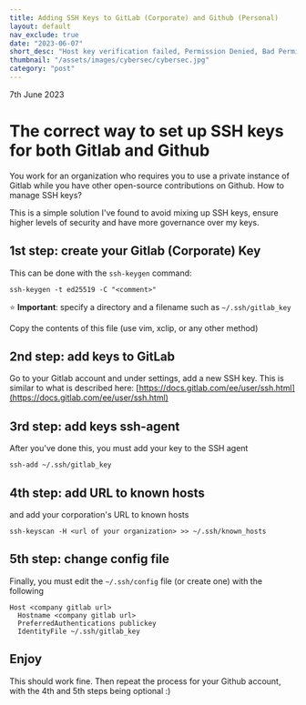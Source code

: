 ```yaml
---
title: Adding SSH Keys to GitLab (Corporate) and Github (Personal)
layout: default
nav_exclude: true
date: "2023-06-07"
short_desc: "Host key verification failed, Permission Denied, Bad Permissions, Error in libcrypto and other annoying issues you can prevent by ssh keys organization"
thumbnail: "/assets/images/cybersec/cybersec.jpg"
category: "post"
---
```

7th June 2023
# The correct way to set up SSH keys for both Gitlab and Github

You work for an organization who requires you to use a private instance of Gitlab while you have other open-source contributions on Github. How to manage SSH keys?

This is a simple solution I've found to avoid mixing up SSH keys, ensure higher levels of security and have more governance over my keys. 

## 1st step: create your Gitlab (Corporate) Key

This can be done with the `ssh-keygen` command:

```shell
ssh-keygen -t ed25519 -C "<comment>"
```

⭐ **Important**: specify a directory and a filename such as `~/.ssh/gitlab_key`


Copy the contents of this file (use vim, xclip, or any other method)
## 2nd step: add keys to GitLab
Go to your Gitlab account and under settings, add a new SSH key. This is similar to what is described here: [https://docs.gitlab.com/ee/user/ssh.html](https://docs.gitlab.com/ee/user/ssh.html)

## 3rd step: add keys ssh-agent

After you've done this, you must add your key to the SSH agent

```shell
ssh-add ~/.ssh/gitlab_key
```

## 4th step: add URL to known hosts

and add your corporation's URL to known hosts 


```shell
ssh-keyscan -H <url of your organization> >> ~/.ssh/known_hosts
```

## 5th step: change config file

Finally, you must edit the `~/.ssh/config` file (or create one) with the following

```shell
Host <company gitlab url>
  Hostname <company gitlab url>
  PreferredAuthentications publickey
  IdentityFile ~/.ssh/gitlab_key
```

## Enjoy
This should work fine. Then repeat the process for your Github account, with the 4th and 5th steps being optional :)